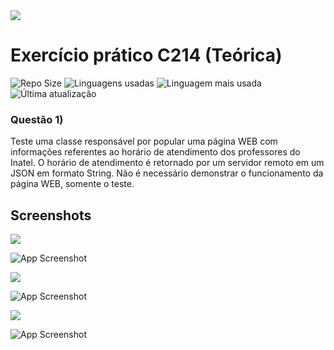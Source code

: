 <a href="https://github.com/chrislima-inatel">
<img src="https://img.shields.io/static/v1?label=Professor&message=Christopher Lima&color=blue&?style=social&logo=GitHub">
</a>

# Exercício prático C214 (Teórica)

![Repo Size](https://img.shields.io/github/repo-size/joaodutra88/C214-exercicio-pratico1)
![Linguagens usadas](https://img.shields.io/github/languages/count/joaodutra88/C214-exercicio-pratico1)
![Linguagem mais usada](https://img.shields.io/github/languages/top/joaodutra88/C214-exercicio-pratico1)
![Última atualização](https://img.shields.io/github/last-commit/joaodutra88/C214-exercicio-pratico1)

###  Questão 1)
Teste uma classe responsável por popular uma página WEB com informações referentes ao horário de atendimento dos professores do Inatel. O horário de atendimento é retornado por um servidor remoto em um JSON em formato String. Não é necessário demonstrar o funcionamento da página WEB, somente o teste.


## Screenshots
<img src="https://img.shields.io/static/v1?label=Commit&message=11✔️(passed) 3 ❌(fail)&color=red&style=for-the-badge&logo=GitHub">

![App Screenshot](https://i.ibb.co/CbXPC6B/image-2023-03-27-224321200.png)

<img src="https://img.shields.io/static/v1?label=Commit&message=11✔️(passed) 0 ❌(fail)&color=red&style=for-the-badge&logo=GitHub">

![App Screenshot](https://i.ibb.co/GJYVqcr/image-2023-03-27-224339410.png)

<img src="https://img.shields.io/static/v1?label=Commit&message=20✔️(passed) 0 ❌(fail)&color=red&style=for-the-badge&logo=GitHub">

![App Screenshot](https://i.ibb.co/0KjVN64/image-2023-03-27-224347276.png)